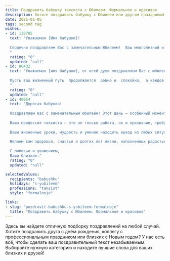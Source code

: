 ```yaml
---
title: Поздравить бабушку таксиста с Юбилеем. Формальное и красивое
description: Хотите поздравить бабушку с Юбилеем или другим праздником? Наш ИИ создаст незабываемое поздравление, а вы обязательно выделитесь среди других.  
date: 2025-01-05
tags: second tag
wishes:
- id: 130785
  text: "Уважаемая [Имя бабушки]!
  
  Сердечно поздравляем Вас с замечательным Юбилеем!  Ваш многолетний и добросовестный труд таксиста заслуживает глубокого уважения.  Желаем Вам крепкого здоровья, долголетия,  радости и благополучия. Пусть каждый день Вашей жизни будет наполнен теплом, любовью и заботой близких. С юбилеем!
  "
  rating: "0"
  updated: "null"
- id: 80432
  text: "Уважаемая [имя бабушки], от всей души поздравляем Вас с юбилеем!  Желаем Вам крепкого здоровья,  неиссякаемой энергии, тепла семейного очага и  многих счастливых лет!
  
  Пусть ваш жизненный путь  продолжается  ровно и  спокойно,  а каждое  утро  приносит  радость  новых  впечатлений.
  "
  rating: "0"
  updated: "null"
- id: 40054
  text: "Дорогая бабушка!
  
  Поздравляем вас с замечательным юбилеем! Этот день – особенный момент, когда мы все собираемся, чтобы отметить вашу жизнь, полную ярких событий и достижений.
  
  Ваша профессия таксиста – это не только работа, но и призвание, требующее большой ответственности и терпения. Вы умело преодолевали километры, обеспечивая безопасность и комфорт пассажиров, и в этом проявляли настоящую заботу и доброту.
  
  Ваши жизненные уроки, мудрость и умение находить выход из любых ситуаций вдохновляют нас. Мы гордимся вами и вашим жизненным путем.
  
  Желаем вам здоровья, счастья и долгих лет жизни, наполненных радостью, любовью и близкими людьми рядом. Пусть каждый день приносит вам светлые моменты, а каждый километрик – только положительные эмоции.
  
  С любовью и уважением,
  Ваши близкие."
  rating: "0"
  updated: "null"

selectedValues:
  recipients: "babushku"
  holidays: "s-yubileem"
  professions: "taksist"
  style: "formalnoje"

links:
- slug: "pozdravit-babushku-s-yubileem-formalnoje"
  title: "Поздравить бабушку с Юбилеем. Формальное и красивое"
---
```


Здесь вы найдете отличную подборку поздравлений на любой случай.
Хотите поздравить друга с днём рождения, коллегу с профессиональным праздником или близких с Новым годом? У нас есть всё, чтобы сделать ваш поздравительный текст незабываемым. Выбирайте нужную категорию и находите лучшие слова для ваших близких и друзей!
